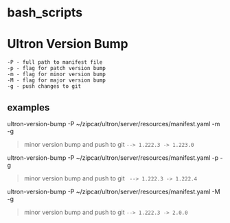 # bash_scripts

# Ultron Version Bump

```
-P - full path to manifest file
-p - flag for patch version bump
-m - flag for minor version bump
-M - flag for major version bump
-g - push changes to git
```

## examples
ultron-version-bump -P ~/zipcar/ultron/server/resources/manifest.yaml -m -g 
> minor version bump and push to git
`--> 1.222.3 -> 1.223.0`

ultron-version-bump -P ~/zipcar/ultron/server/resources/manifest.yaml -p -g 
> minor version bump and push to git
` --> 1.222.3 -> 1.222.4`

ultron-version-bump -P ~/zipcar/ultron/server/resources/manifest.yaml -M -g 
>minor version bump and push to git
 `--> 1.222.3 -> 2.0.0`
